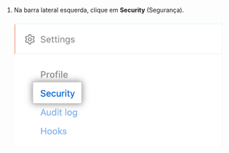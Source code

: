 1. Na barra lateral esquerda, clique em **Security** (Segurança). ![Aba Segurança na barra lateral de configurações da conta corporativa](/assets/images/help/business-accounts/enterprise-account-settings-security-tab.png)
